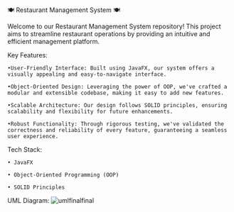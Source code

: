 🍽️ Restaurant Management System 🍽️

Welcome to our Restaurant Management System repository! This project aims to streamline restaurant operations by providing an intuitive and efficient management platform.

Key Features:

    •User-Friendly Interface: Built using JavaFX, our system offers a visually appealing and easy-to-navigate interface.

    •Object-Oriented Design: Leveraging the power of OOP, we've crafted a modular and extensible codebase, making it easy to add new features.

    •Scalable Architecture: Our design follows SOLID principles, ensuring scalability and flexibility for future enhancements.

    •Robust Functionality: Through rigorous testing, we've validated the correctness and reliability of every feature, guaranteeing a seamless user experience.

Tech Stack:

    • JavaFX

    • Object-Oriented Programming (OOP)

    • SOLID Principles

UML Diagram:
![umlfinalfinal](https://github.com/Hazem-A0/Restuarant_Management_System/assets/109428270/f11d8d8e-d9cd-4cb5-9b26-10d5a47334c0)

